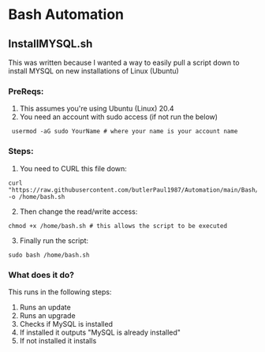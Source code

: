 # Bash Automation
## InstallMYSQL.sh
This was written because I wanted a way to easily pull a script down to install MYSQL on new installations of Linux (Ubuntu)

### PreReqs:
1. This assumes you're using Ubuntu (Linux) 20.4
2. You need an account with sudo access (if not run the below)
```console
 usermod -aG sudo YourName # where your name is your account name
 ```

### Steps:
1. You need to CURL this file down:
```console
curl "https://raw.githubusercontent.com/butlerPaul1987/Automation/main/Bash/InstallMySQL.sh" -o /home/bash.sh
```
2. Then change the read/write access:
```console
chmod +x /home/bash.sh # this allows the script to be executed
```
3. Finally run the script:
```console
sudo bash /home/bash.sh
```

### What does it do?
This runs in the following steps:
1. Runs an update
2. Runs an upgrade
3. Checks if MySQL is installed
4. If installed it outputs "MySQL is already installed"
5. If not installed it installs

